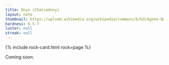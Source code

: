 ```yaml
---
title: Onyx (Chalcedony)
layout: note
thumbnail: https://upload.wikimedia.org/wikipedia/commons/b/b3/Agate-Quartz-49959.jpg
hardness: 6.5-7
luster: null
streak: null
---
```

{% include rock-card.html rock=page %}

Coming soon.
